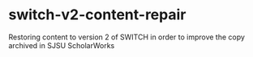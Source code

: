 # switch-v2-content-repair
Restoring content to version 2 of SWITCH in order to improve the copy archived in SJSU ScholarWorks
